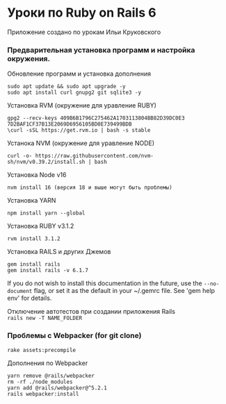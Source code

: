 # Уроки по Ruby on Rails 6
Приложение создано по урокам Ильи Круковского


### Предварительная установка программ и настройка окружения.

Обновление программ и установка дополнения
```
sudo apt update && sudo apt upgrade -y
sudo apt install curl gnupg2 git sqlite3 -y
```

Установка RVM (окружение для уравление RUBY)
```
gpg2 --recv-keys 409B6B1796C275462A1703113804BB82D39DC0E3 7D2BAF1CF37B13E2069D6956105BD0E739499BDB
\curl -sSL https://get.rvm.io | bash -s stable
```

Устанока NVM (окружение для уравление NODE)
```
curl -o- https://raw.githubusercontent.com/nvm-sh/nvm/v0.39.2/install.sh | bash
```
Установка Node v16
```
nvm install 16 (версия 18 и выше могут быть проблемы)
```

Установка YARN
```
npm install yarn --global
```

Установка RUBY v3.1.2
```
rvm install 3.1.2
```

Установка RAILS и других Джемов
```
gem install rails
gem install rails -v 6.1.7
```

If you do not wish to install this documentation in the future, use the
`--no-document`
flag, or set it as the default in your ~/.gemrc file. See
'gem help env' for details.

Отключение автотестов при создании приложения Rails  
`rails new -T NAME_FOLDER`

### Проблемы с Webpacker (for git clone)
```
rake assets:precompile
```
Дополнения по Webpacker
```
yarn remove @rails/webpacker
rm -rf ./node_modules
yarn add @rails/webpacker@^5.2.1
rails webpacker:install

```